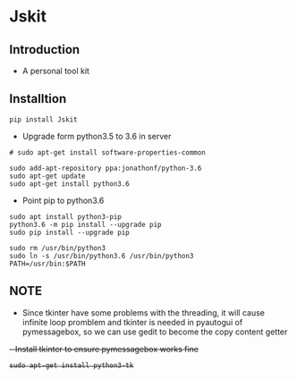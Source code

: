 # Jskit

## Introduction
- A personal tool kit

## Installtion

```
pip install Jskit
```

- Upgrade form python3.5 to 3.6 in server

```
# sudo apt-get install software-properties-common

sudo add-apt-repository ppa:jonathonf/python-3.6 
sudo apt-get update 
sudo apt-get install python3.6
```

- Point pip to python3.6

```
sudo apt install python3-pip
python3.6 -m pip install --upgrade pip
sudo pip install --upgrade pip

sudo rm /usr/bin/python3
sudo ln -s /usr/bin/python3.6 /usr/bin/python3
PATH=/usr/bin:$PATH

```

## NOTE
- Since tkinter have some problems with the threading, it will cause infinite loop promblem and tkinter is needed in pyautogui of pymessagebox, so we can use gedit to become the copy content getter 

<del>
- Install tkinter to ensure pymessagebox works fine

```
sudo apt-get install python3-tk
```
</del>